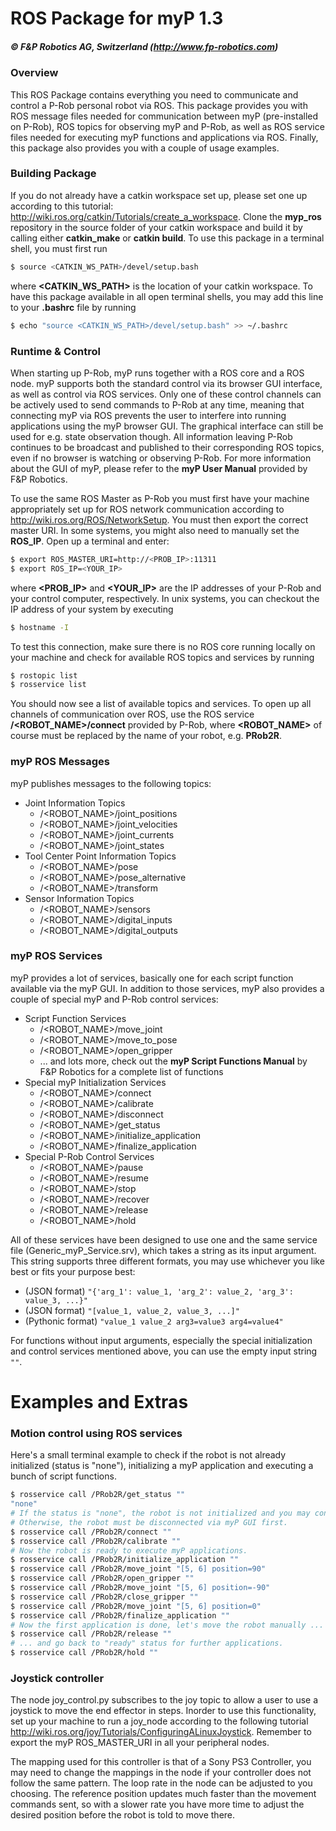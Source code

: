 # ROS Package for myP 1.3

##### &copy; F&amp;P Robotics AG, Switzerland (http://www.fp-robotics.com)

### Overview

This ROS Package contains everything you need to communicate and control a P-Rob personal robot via ROS. This package provides you with ROS message files needed for communication between myP (pre-installed on P-Rob), ROS topics for observing myP and P-Rob, as well as ROS service files needed for executing myP functions and applications via ROS. Finally, this package also provides you with a couple of usage examples.

### Building Package

If you do not already have a catkin workspace set up, please set one up according to this tutorial: http://wiki.ros.org/catkin/Tutorials/create_a_workspace. Clone the **myp_ros** repository in the source folder of your catkin workspace and build it by calling either **catkin_make** or **catkin build**. To use this package in a terminal shell, you must first run

```sh
$ source <CATKIN_WS_PATH>/devel/setup.bash
```

where **<CATKIN_WS_PATH>** is the location of your catkin workspace. To have this package available in all open terminal shells, you may add this line to your **.bashrc** file by running

```sh
$ echo "source <CATKIN_WS_PATH>/devel/setup.bash" >> ~/.bashrc
```

### Runtime &amp; Control

When starting up P-Rob, myP runs together with a ROS core and a ROS node. myP supports both the standard control via its browser GUI interface, as well as control via ROS services. Only one of these control channels can be actively used to send commands to P-Rob at any time, meaning that connecting myP via ROS prevents the user to interfere into running applications using the myP browser GUI. The graphical interface can still be used for e.g. state observation though. All information leaving P-Rob continues to be broadcast and published to their corresponding ROS topics, even if no browser is watching or observing P-Rob. For more information about the GUI of myP, please refer to the **myP User Manual** provided by F&amp;P Robotics.

To use the same ROS Master as P-Rob you must first have your machine appropriately set up for ROS network communication according to http://wiki.ros.org/ROS/NetworkSetup. You must then export the correct master URI. In some systems, you might also need to manually set the **ROS_IP**. Open up a terminal and enter:

```sh
$ export ROS_MASTER_URI=http://<PROB_IP>:11311
$ export ROS_IP=<YOUR_IP>
```

where **<PROB_IP>** and **<YOUR_IP>** are the IP addresses of your P-Rob and your control computer, respectively. In unix systems, you can checkout the IP address of your system by executing

```sh
$ hostname -I
```

To test this connection, make sure there is no ROS core running locally on your machine and check for available ROS topics and services by running

```sh
$ rostopic list
$ rosservice list
```

You should now see a list of available topics and services. To open up all channels of communication over ROS, use the ROS service **/<ROBOT_NAME>/connect** provided by P-Rob, where **<ROBOT_NAME>** of course must be replaced by the name of your robot, e.g. **PRob2R**.

### myP ROS Messages

myP publishes messages to the following topics:
- Joint Information Topics
  - /<ROBOT_NAME>/joint_positions
  - /<ROBOT_NAME>/joint_velocities
  - /<ROBOT_NAME>/joint_currents
  - /<ROBOT_NAME>/joint_states
- Tool Center Point Information Topics
  - /<ROBOT_NAME>/pose
  - /<ROBOT_NAME>/pose_alternative
  - /<ROBOT_NAME>/transform
- Sensor Information Topics
  - /<ROBOT_NAME>/sensors
  - /<ROBOT_NAME>/digital_inputs
  - /<ROBOT_NAME>/digital_outputs

### myP ROS Services

myP provides a lot of services, basically one for each script function available via the myP GUI. In addition to those services, myP also provides a couple of special myP and P-Rob control services:
- Script Function Services
  - /<ROBOT_NAME>/move_joint
  - /<ROBOT_NAME>/move_to_pose
  - /<ROBOT_NAME>/open_gripper
  - ... and lots more, check out the **myP Script Functions Manual** by F&amp;P Robotics for a complete list of functions
- Special myP Initialization Services
  - /<ROBOT_NAME>/connect
  - /<ROBOT_NAME>/calibrate
  - /<ROBOT_NAME>/disconnect
  - /<ROBOT_NAME>/get_status
  - /<ROBOT_NAME>/initialize_application
  - /<ROBOT_NAME>/finalize_application
- Special P-Rob Control Services
  - /<ROBOT_NAME>/pause
  - /<ROBOT_NAME>/resume
  - /<ROBOT_NAME>/stop
  - /<ROBOT_NAME>/recover
  - /<ROBOT_NAME>/release
  - /<ROBOT_NAME>/hold

All of these services have been designed to use one and the same service file (Generic_myP_Service.srv), which takes a string as its input argument. This string supports three different formats, you may use whichever you like best or fits your purpose best:
- (JSON format) ``` "{'arg_1': value_1, 'arg_2': value_2, 'arg_3': value_3, ...}" ```
- (JSON format) ``` "[value_1, value_2, value_3, ...]" ```
- (Pythonic format) ``` "value_1 value_2 arg3=value3 arg4=value4" ```

For functions without input arguments, especially the special initialization and control services mentioned above, you can use the empty input string `""`.

# Examples and Extras

### Motion control using ROS services

Here's a small terminal example to check if the robot is not already initialized (status is "none"), initializing a myP application and executing a bunch of script functions.

```sh
$ rosservice call /PRob2R/get_status ""
"none"
# If the status is "none", the robot is not initialized and you may connect.
# Otherwise, the robot must be disconnected via myP GUI first.
$ rosservice call /PRob2R/connect ""
$ rosservice call /PRob2R/calibrate ""
# Now the robot is ready to execute myP applications.
$ rosservice call /PRob2R/initialize_application ""
$ rosservice call /PRob2R/move_joint "[5, 6] position=90"
$ rosservice call /PRob2R/open_gripper ""
$ rosservice call /PRob2R/move_joint "[5, 6] position=-90"
$ rosservice call /PRob2R/close_gripper ""
$ rosservice call /PRob2R/move_joint "[5, 6] position=0"
$ rosservice call /PRob2R/finalize_application ""
# Now the first application is done, let's move the robot manually ...
$ rosservice call /PRob2R/release ""
# ... and go back to "ready" status for further applications.
$ rosservice call /PRob2R/hold ""
```

### Joystick controller

The node joy_control.py subscribes to the joy topic to allow a user to use a joystick to move the end effector in steps. Inorder to use this functionality, set up your machine to run a joy_node according to the following tutorial http://wiki.ros.org/joy/Tutorials/ConfiguringALinuxJoystick. Remember to export the myP ROS_MASTER_URI in all your peripheral nodes.

The mapping used for this controller is that of a Sony PS3 Controller, you may need to change the mappings in the node if your controller does not follow the same pattern. The loop rate in the node can be adjusted to you choosing. The reference position updates much faster than the movement commands sent, so with a slower rate you have more time to adjust the desired position before the robot is told to move there.
